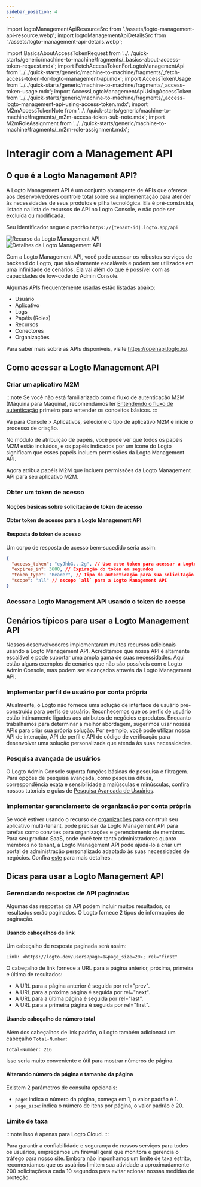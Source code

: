```yaml
---
sidebar_position: 4
---
```


import logtoManagementApiResourceSrc from './assets/logto-management-api-resource.webp';
import logtoManagementApiDetailsSrc from './assets/logto-management-api-details.webp';

import BasicsAboutAccessTokenRequest from '../../quick-starts/generic/machine-to-machine/fragments/\_basics-about-access-token-request.mdx';
import FetchAccessTokenForLogtoManagementApi from '../../quick-starts/generic/machine-to-machine/fragments/\_fetch-access-token-for-logto-management-api.mdx';
import AccessTokenUsage from '../../quick-starts/generic/machine-to-machine/fragments/\_access-token-usage.mdx';
import AccessLogtoManagementApiUsingAccessToken from '../../quick-starts/generic/machine-to-machine/fragments/\_access-logto-management-api-using-access-token.mdx';
import M2mAccessTokenNote from '../../quick-starts/generic/machine-to-machine/fragments/\_m2m-access-token-sub-note.mdx';
import M2mRoleAssignment from '../../quick-starts/generic/machine-to-machine/fragments/\_m2m-role-assignment.mdx';

# Interagir com a Management API

## O que é a Logto Management API?

A Logto Management API é um conjunto abrangente de APIs que oferece aos desenvolvedores controle total sobre sua implementação para atender às necessidades de seus produtos e pilha tecnológica. Ela é pré-construída, listada na lista de recursos de API no Logto Console, e não pode ser excluída ou modificada.

Seu identificador segue o padrão `https://[tenant-id].logto.app/api`

<img alt="Recurso da Logto Management API" src={logtoManagementApiResourceSrc} />

<img alt="Detalhes da Logto Management API" src={logtoManagementApiDetailsSrc} />

Com a Logto Management API, você pode acessar os robustos serviços de backend do Logto, que são altamente escaláveis e podem ser utilizados em uma infinidade de cenários. Ela vai além do que é possível com as capacidades de low-code do Admin Console.

Algumas APIs frequentemente usadas estão listadas abaixo:

- Usuário
- Aplicativo
- Logs
- Papéis (Roles)
- Recursos
- Conectores
- Organizações

Para saber mais sobre as APIs disponíveis, visite https://openapi.logto.io/.

## Como acessar a Logto Management API

### Criar um aplicativo M2M

:::note
Se você não está familiarizado com o fluxo de autenticação M2M (Máquina para Máquina), recomendamos ler [Entendendo o fluxo de autenticação](/integrate-logto/integrate-logto-into-your-application/understand-authentication-flow/#machine-to-machine-authentication-flow) primeiro para entender os conceitos básicos.
:::

Vá para <CloudLink to="/applications">Console > Aplicativos</CloudLink>, selecione o tipo de aplicativo M2M e inicie o processo de criação.

<M2mRoleAssignment />

No módulo de atribuição de papéis, você pode ver que todos os papéis M2M estão incluídos, e os papéis indicados por um ícone do Logto significam que esses papéis incluem permissões da Logto Management API.

Agora atribua papéis M2M que incluem permissões da Logto Management API para seu aplicativo M2M.

### Obter um token de acesso

#### Noções básicas sobre solicitação de token de acesso

<BasicsAboutAccessTokenRequest />

#### Obter token de acesso para a Logto Management API

<FetchAccessTokenForLogtoManagementApi />

#### Resposta do token de acesso

Um corpo de resposta de acesso bem-sucedido seria assim:

```json
{
  "access_token": "eyJhbG...2g", // Use este token para acessar a Logto Management API
  "expires_in": 3600, // Expiração do token em segundos
  "token_type": "Bearer", // Tipo de autenticação para sua solicitação ao usar o token de acesso
  "scope": "all" // escopo `all` para a Logto Management API
}
```

<M2mAccessTokenNote />

### Acessar a Logto Management API usando o token de acesso

<AccessTokenUsage />

<AccessLogtoManagementApiUsingAccessToken />

## Cenários típicos para usar a Logto Management API

Nossos desenvolvedores implementaram muitos recursos adicionais usando a Logto Management API. Acreditamos que nossa API é altamente escalável e pode suportar uma ampla gama de suas necessidades. Aqui estão alguns exemplos de cenários que não são possíveis com o Logto Admin Console, mas podem ser alcançados através da Logto Management API.

### Implementar perfil de usuário por conta própria

Atualmente, o Logto não fornece uma solução de interface de usuário pré-construída para perfis de usuário. Reconhecemos que os perfis de usuário estão intimamente ligados aos atributos de negócios e produtos. Enquanto trabalhamos para determinar a melhor abordagem, sugerimos usar nossas APIs para criar sua própria solução. Por exemplo, você pode utilizar nossa API de interação, API de perfil e API de código de verificação para desenvolver uma solução personalizada que atenda às suas necessidades.

### Pesquisa avançada de usuários

O Logto Admin Console suporta funções básicas de pesquisa e filtragem. Para opções de pesquisa avançada, como pesquisa difusa, correspondência exata e sensibilidade a maiúsculas e minúsculas, confira nossos tutoriais e guias de [Pesquisa Avançada de Usuários](/user-management/advanced-user-search).

### Implementar gerenciamento de organização por conta própria

Se você estiver usando o recurso de [organizações](/organizations) para construir seu aplicativo multi-tenant, pode precisar da Logto Management API para tarefas como convites para organizações e gerenciamento de membros. Para seu produto SaaS, onde você tem tanto administradores quanto membros no tenant, a Logto Management API pode ajudá-lo a criar um portal de administração personalizado adaptado às suas necessidades de negócios. Confira [este](/end-user-flows/organization-experience/) para mais detalhes.

## Dicas para usar a Logto Management API

### Gerenciando respostas de API paginadas

Algumas das respostas da API podem incluir muitos resultados, os resultados serão paginados. O Logto fornece 2 tipos de informações de paginação.

#### Usando cabeçalhos de link

Um cabeçalho de resposta paginada será assim:

```
Link: <https://logto.dev/users?page=1&page_size=20>; rel="first"
```

O cabeçalho de link fornece a URL para a página anterior, próxima, primeira e última de resultados:

- A URL para a página anterior é seguida por rel="prev".
- A URL para a próxima página é seguida por rel="next".
- A URL para a última página é seguida por rel="last".
- A URL para a primeira página é seguida por rel="first".

#### Usando cabeçalho de número total

Além dos cabeçalhos de link padrão, o Logto também adicionará um cabeçalho `Total-Number`:

```
Total-Number: 216
```

Isso seria muito conveniente e útil para mostrar números de página.

#### Alterando número da página e tamanho da página

Existem 2 parâmetros de consulta opcionais:

- `page`: indica o número da página, começa em 1, o valor padrão é 1.
- `page_size`: indica o número de itens por página, o valor padrão é 20.

### Limite de taxa

:::note
Isso é apenas para Logto Cloud.
:::

Para garantir a confiabilidade e segurança de nossos serviços para todos os usuários, empregamos um firewall geral que monitora e gerencia o tráfego para nosso site. Embora não imponhamos um limite de taxa estrito, recomendamos que os usuários limitem sua atividade a aproximadamente 200 solicitações a cada 10 segundos para evitar acionar nossas medidas de proteção.
